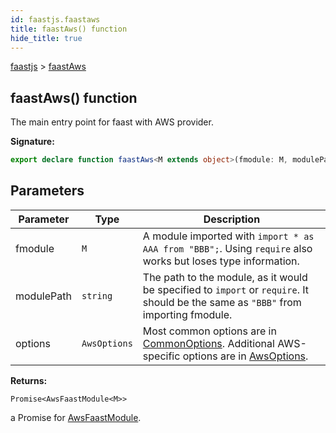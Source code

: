 ```yaml
---
id: faastjs.faastaws
title: faastAws() function
hide_title: true
---
```

[faastjs](./faastjs.md) &gt; [faastAws](./faastjs.faastaws.md)

## faastAws() function

The main entry point for faast with AWS provider.

<b>Signature:</b>

```typescript
export declare function faastAws<M extends object>(fmodule: M, modulePath: string, options?: AwsOptions): Promise<AwsFaastModule<M>>;
```

## Parameters

|  Parameter | Type | Description |
|  --- | --- | --- |
|  fmodule | <code>M</code> | A module imported with <code>import * as AAA from &quot;BBB&quot;;</code>. Using <code>require</code> also works but loses type information. |
|  modulePath | <code>string</code> | The path to the module, as it would be specified to <code>import</code> or <code>require</code>. It should be the same as <code>&quot;BBB&quot;</code> from importing fmodule. |
|  options | <code>AwsOptions</code> | Most common options are in [CommonOptions](./faastjs.commonoptions.md)<!-- -->. Additional AWS-specific options are in [AwsOptions](./faastjs.awsoptions.md)<!-- -->. |

<b>Returns:</b>

`Promise<AwsFaastModule<M>>`

a Promise for [AwsFaastModule](./faastjs.awsfaastmodule.md)<!-- -->.
